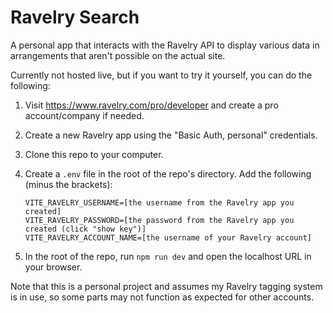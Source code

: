 # Ravelry Search

A personal app that interacts with the Ravelry API to display various data in arrangements that aren't possible on the actual site.

Currently not hosted live, but if you want to try it yourself, you can do the following:

1. Visit https://www.ravelry.com/pro/developer and create a pro account/company if needed.
2. Create a new Ravelry app using the "Basic Auth, personal" credentials.
3. Clone this repo to your computer.
4. Create a `.env` file in the root of the repo's directory. Add the following (minus the brackets):

   ```
   VITE_RAVELRY_USERNAME=[the username from the Ravelry app you created]
   VITE_RAVELRY_PASSWORD=[the password from the Ravelry app you created (click "show key")]
   VITE_RAVELRY_ACCOUNT_NAME=[the username of your Ravelry account]
   ```

5. In the root of the repo, run `npm run dev` and open the localhost URL in your browser.

Note that this is a personal project and assumes my Ravelry tagging system is in use, so some parts may not function as expected for other accounts.
